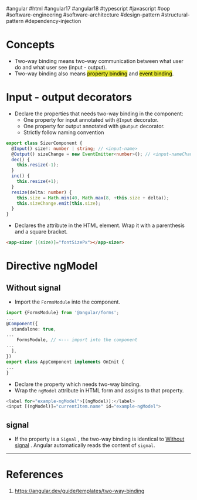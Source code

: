 #angular #html #angular17 #angular18 #typescript #javascript #oop #software-engineering #software-architecture #design-pattern #structural-pattern #dependency-injection 

# Concepts
- Two-way binding means two-way communication between what user do and what user see (input - output).
- Two-way binding also means <mark style="background: #e4e62d;">property binding</mark> and <mark style="background: #e4e62d;">event binding</mark>.
# Input - output decorators
- Declare the properties that needs two-way binding in the component:
	- One property for input annotated with `@Input` decorator.
	- One property for output annotated with `@Output` decorator.
	- Strictly follow naming convention
```typescript
export class SizerComponent {
  @Input() size!: number | string; // <input-name>
  @Output() sizeChange = new EventEmitter<number>(); // <input-nameChange> -> the naming convention
  dec() {
    this.resize(-1);
  }
  inc() {
    this.resize(+1);
  }
  resize(delta: number) {
    this.size = Math.min(40, Math.max(8, +this.size + delta));
    this.sizeChange.emit(this.size);
  }
}
```

- Declares the attribute in the HTML element. Wrap it with a parenthesis and a square bracket.
```html
<app-sizer [(size)]="fontSizePx"></app-sizer>
```

# Directive ngModel
## Without signal
- Import the `FormsModule` into the component.

```typescript
import {FormsModule} from '@angular/forms';
...
@Component({
  standalone: true,
...
    FormsModule, // <--- import into the component
...
  ],
})
export class AppComponent implements OnInit {
...
}
```
- Declare the property which needs two-way binding.
- Wrap the `ngModel` attribute in HTML form and assigns to that property.
```typescript
<label for="example-ngModel">[(ngModel)]:</label>
<input [(ngModel)]="currentItem.name" id="example-ngModel">
```

## signal
- If the property is a `Signal` , the two-way binding is identical to [Without signal](#Without%20signal) . Angular automatically reads the content of `signal`.

---
# References
1. https://angular.dev/guide/templates/two-way-binding

